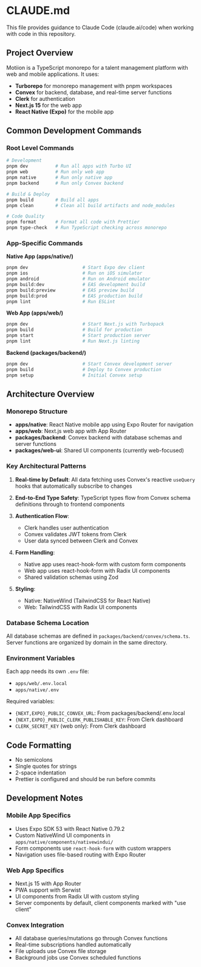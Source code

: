 # CLAUDE.md

This file provides guidance to Claude Code (claude.ai/code) when working with code in this repository.

## Project Overview

Motiion is a TypeScript monorepo for a talent management platform with web and mobile applications. It uses:
- **Turborepo** for monorepo management with pnpm workspaces
- **Convex** for backend, database, and real-time server functions
- **Clerk** for authentication
- **Next.js 15** for the web app
- **React Native (Expo)** for the mobile app

## Common Development Commands

### Root Level Commands
```bash
# Development
pnpm dev          # Run all apps with Turbo UI
pnpm web          # Run only web app
pnpm native       # Run only native app
pnpm backend      # Run only Convex backend

# Build & Deploy
pnpm build        # Build all apps
pnpm clean        # Clean all build artifacts and node_modules

# Code Quality
pnpm format       # Format all code with Prettier
pnpm type-check   # Run TypeScript checking across monorepo
```

### App-Specific Commands

**Native App (apps/native/)**
```bash
pnpm dev                    # Start Expo dev client
pnpm ios                    # Run on iOS simulator
pnpm android                # Run on Android emulator
pnpm build:dev              # EAS development build
pnpm build:preview          # EAS preview build  
pnpm build:prod             # EAS production build
pnpm lint                   # Run ESLint
```

**Web App (apps/web/)**
```bash
pnpm dev                    # Start Next.js with Turbopack
pnpm build                  # Build for production
pnpm start                  # Start production server
pnpm lint                   # Run Next.js linting
```

**Backend (packages/backend/)**
```bash
pnpm dev                    # Start Convex development server
pnpm build                  # Deploy to Convex production
pnpm setup                  # Initial Convex setup
```

## Architecture Overview

### Monorepo Structure
- **apps/native**: React Native mobile app using Expo Router for navigation
- **apps/web**: Next.js web app with App Router
- **packages/backend**: Convex backend with database schemas and server functions
- **packages/web-ui**: Shared UI components (currently web-focused)

### Key Architectural Patterns

1. **Real-time by Default**: All data fetching uses Convex's reactive `useQuery` hooks that automatically subscribe to changes

2. **End-to-End Type Safety**: TypeScript types flow from Convex schema definitions through to frontend components

3. **Authentication Flow**: 
   - Clerk handles user authentication
   - Convex validates JWT tokens from Clerk
   - User data synced between Clerk and Convex

4. **Form Handling**:
   - Native app uses react-hook-form with custom form components
   - Web app uses react-hook-form with Radix UI components
   - Shared validation schemas using Zod

5. **Styling**:
   - Native: NativeWind (TailwindCSS for React Native)
   - Web: TailwindCSS with Radix UI components

### Database Schema Location
All database schemas are defined in `packages/backend/convex/schema.ts`. Server functions are organized by domain in the same directory.

### Environment Variables
Each app needs its own `.env` file:
- `apps/web/.env.local`
- `apps/native/.env`

Required variables:
- `{NEXT,EXPO}_PUBLIC_CONVEX_URL`: From packages/backend/.env.local
- `{NEXT,EXPO}_PUBLIC_CLERK_PUBLISHABLE_KEY`: From Clerk dashboard
- `CLERK_SECRET_KEY` (web only): From Clerk dashboard

## Code Formatting
- No semicolons
- Single quotes for strings
- 2-space indentation
- Prettier is configured and should be run before commits

## Development Notes

### Mobile App Specifics
- Uses Expo SDK 53 with React Native 0.79.2
- Custom NativeWind UI components in `apps/native/components/nativewindui/`
- Form components use `react-hook-form` with custom wrappers
- Navigation uses file-based routing with Expo Router

### Web App Specifics
- Next.js 15 with App Router
- PWA support with Serwist
- UI components from Radix UI with custom styling
- Server components by default, client components marked with "use client"

### Convex Integration
- All database queries/mutations go through Convex functions
- Real-time subscriptions handled automatically
- File uploads use Convex file storage
- Background jobs use Convex scheduled functions
